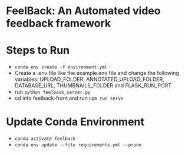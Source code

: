 # FeelBack: An Automated video feedback framework

# Steps to Run
- `conda env create -f environment.yml`
- Create a .env file like the example.env file and change the following variables: UPLOAD_FOLDER, ANNOTATED_UPLOAD_FOLDER, DATABASE_URL, THUMBNAILS_FOLDER and FLASK_RUN_PORT
- run `python feelback_server.py`
- cd into feelback-front and run `npm run serve`

# Update Conda Environment
- `conda activate feelback `
- `conda env update --file requirements.yml --prune`
